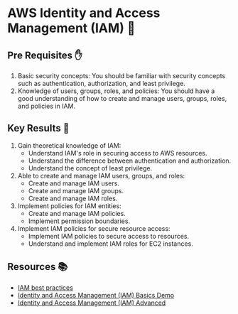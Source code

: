 # AWS Identity and Access Management (IAM) 🔐

## Pre Requisites ✋

1. Basic security concepts: You should be familiar with security concepts such as authentication, authorization, and least privilege.
2. Knowledge of users, groups, roles, and policies: You should have a good understanding of how to create and manage users, groups, roles, and policies in IAM.

## Key Results 🎯

1. Gain theoretical knowledge of IAM:
   - Understand IAM's role in securing access to AWS resources.
   - Understand the difference between authentication and authorization.
   - Understand the concept of least privilege.
2. Able to create and manage IAM users, groups, and roles:
   - Create and manage IAM users.
   - Create and manage IAM groups.
   - Create and manage IAM roles.
3. Implement policies for IAM entities:
   - Create and manage IAM policies.
   - Implement permission boundaries.
4. Implement IAM policies for secure resource access:
   - Implement IAM policies to secure access to resources.
   - Understand and implement IAM roles for EC2 instances.

## Resources 📚

- [IAM best practices](https://aws.amazon.com/iam/getting-started/best-practices/)
- [Identity and Access Management (IAM) Basics Demo](https://learn.cantrill.io/courses/1820301/lectures/41301464)
- [Identity and Access Management (IAM) Advanced](https://learn.cantrill.io/courses/1820301/lectures/41301362)

